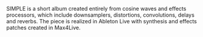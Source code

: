 SIMPLE is a short album created entirely from cosine waves and effects processors, which include downsamplers, distortions, convolutions, delays and reverbs. The piece is realized in Ableton Live with synthesis and effects patches created in Max4Live.
